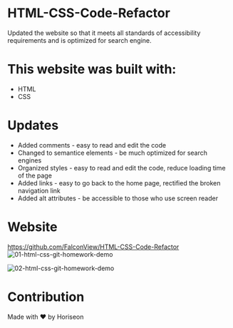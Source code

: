 # HTML-CSS-Code-Refactor

Updated the website so that it meets all standards of accessibility requirements and is optimized for search engine.

# This website was built with:
- HTML
- CSS

# Updates
- Added comments - easy to read and edit the code
- Changed to semantice elements - be much optimized for search engines
- Organized styles - easy to read and edit the code, reduce loading time of the page
- Added links - easy to go back to the home page, rectified the broken navigation link
- Added alt attributes - be accessible to those who use screen reader

# Website 
https://github.com/FalconView/HTML-CSS-Code-Refactor
![01-html-css-git-homework-demo](https://user-images.githubusercontent.com/39162030/162904045-e6ee84b8-3fe7-4a3d-9d40-f8c8f2b1e19a.png)

![02-html-css-git-homework-demo](https://user-images.githubusercontent.com/39162030/162904496-bdb4b310-0cc2-4e91-a2e2-a94324b36722.png)


# Contribution
Made with ❤️️ by Horiseon
